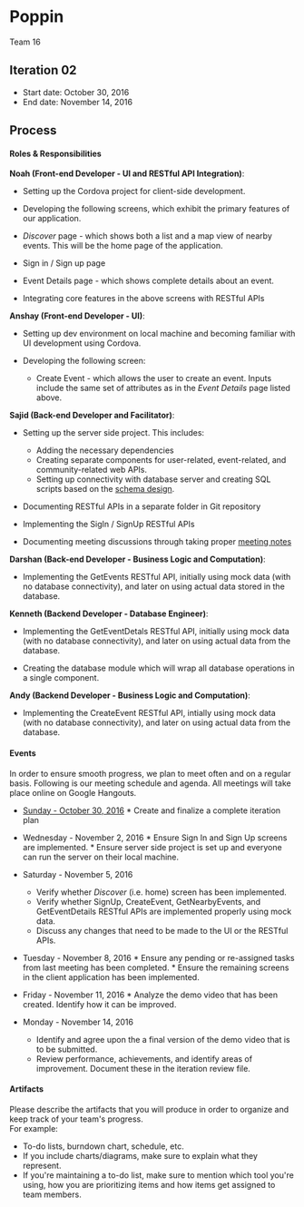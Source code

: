 # Poppin
Team 16

## Iteration 02

 * Start date: October 30, 2016
 * End date: November 14, 2016

## Process

#### Roles & Responsibilities

__Noah (Front-end Developer - UI and RESTful API Integration)__: 

* Setting up the Cordova project for client-side development.

* Developing the following screens, which exhibit the primary features of our application.

 * _Discover_ page - which shows both a list and a map view of nearby events. This will be the home page of the application.

 * Sign in / Sign up page

 * Event Details page - which shows complete details about an event. 

* Integrating core features in the above screens with RESTful APIs



__Anshay (Front-end Developer - UI)__:

* Setting up dev environment on local machine and becoming familiar with UI development using Cordova.

* Developing the following screen:

   * Create Event - which allows the user to create an event. Inputs include the same set of attributes as in the _Event Details_ page listed above.

__Sajid (Back-end Developer and Facilitator)__:

 * Setting up the server side project. This includes:
   * Adding the necessary dependencies
   * Creating separate components for user-related, event-related, and community-related web APIs.
   * Setting up connectivity with database server and creating SQL scripts based on the [schema design](designs/schema_design_v1.md).

 * Documenting RESTful APIs in a separate folder in Git repository

 * Implementing the SigIn / SignUp RESTful APIs

 * Documenting meeting discussions through taking proper [meeting notes](https://github.com/csc301-fall-2016/project-team-16/tree/master/meeting%20notes)

__Darshan (Back-end Developer - Business Logic and Computation)__:

 * Implementing the GetEvents RESTful API, initially using mock data (with no database connectivity), and later on using actual data stored in the database.

__Kenneth (Backend Developer - Database Engineer)__:

 * Implementing the GetEventDetals RESTful API, initially using mock data (with no database connectivity), and later on using actual data from the database.

 * Creating the database module which will wrap all database operations in a single component.

__Andy (Backend Developer - Business Logic and Computation)__:

 * Implementing the CreateEvent RESTful API, intially using mock data (with no database connectivity), and later on using actual data from the database.


#### Events
In order to ensure smooth progress, we plan to meet often and on a regular basis. Following is our meeting schedule and agenda. All meetings will take place online on Google Hangouts.

* [Sunday - October 30, 2016](https://github.com/csc301-fall-2016/project-team-16/blob/master/meeting%20notes/Oct-30-2016.md)
       * Create and finalize a complete iteration plan

* Wednesday - November 2, 2016
      * Ensure Sign In and Sign Up screens are implemented.
      * Ensure server side project is set up and everyone can run the server on their local machine.
* Saturday - November 5, 2016
     * Verify whether _Discover_ (i.e. home) screen has been implemented.
     * Verify whether SignUp, CreateEvent, GetNearbyEvents, and GetEventDetails RESTful APIs are implemented properly using mock data.
     * Discuss any changes that need to be made to the UI or the RESTful APIs.
* Tuesday - November 8, 2016
       * Ensure any pending or re-assigned tasks from last meeting has been completed.
       * Ensure the remaining screens in the client application has been implemented.
* Friday - November 11, 2016
      * Analyze the demo video that has been created. Identify how it can be improved.

* Monday - November 14, 2016
    * Identify and agree upon the a final version of the demo video that is to be submitted.
    * Review performance, achievements, and identify areas of improvement. Document these in the iteration review file.

#### Artifacts

Please describe the artifacts that you will produce in order to organize and keep track of your team's progress.       
For example:

 * To-do lists, burndown chart, schedule, etc.
 * If you include charts/diagrams, make sure to explain what they represent.
 * If you're maintaining a to-do list, make sure to mention which tool you're using, how you are prioritizing items and how items get assigned to team members.